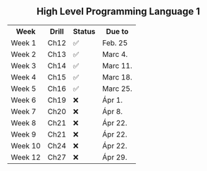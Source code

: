 
<h2 align="center"> High Level Programming Language 1 </h2>

<div align="center">
<table>
<tr>
	<th>Week</th>
	<th>Drill</th>
	<th>Status</th>
	<th>Due to</th>
</tr>
<tr>
	<td>Week 1</td>
	<td>Ch12</td>
	<td>✅</td>
	<td>Feb. 25</td>
</tr>
<tr>
	<td>Week 2</td>
	<td>Ch13</td>
	<td>✅</td>
	<td>Marc 4.</td>
</tr>
<tr>
	<td>Week 3</td>
	<td>Ch14</td>
	<td>✅</td>
	<td>Marc 11.</td>
</tr>
<tr>
	<td>Week 4</td>
	<td>Ch15</td>
	<td>✅</td>
	<td>Marc 18.</td>
</tr>
<tr>
	<td>Week 5</td>
	<td>Ch16</td>
	<td>✅</td>
	<td>Marc 25.</td>
</tr>
<tr>
	<td>Week 6</td>
	<td>Ch19</td>
	<td>❌</td>
	<td>Ápr 1.</td>
</tr>
<tr>
	<td>Week 7</td>
	<td>Ch20</td>
	<td>❌</td>
	<td>Ápr 8.</td>
</tr>
<tr>
	<td>Week 8</td>
	<td>Ch21</td>
	<td>❌</td>
	<td>Ápr 22.</td>
</tr>
<tr>
	<td>Week 9</td>
	<td>Ch21</td>
	<td>❌</td>
	<td>Ápr 22.</td>
</tr>
<tr>
	<td>Week 10</td>
	<td>Ch24</td>
	<td>❌</td>
	<td>Ápr 22.</td>
</tr>
<tr>
	<td>Week 12</td>
	<td>Ch27</td>
	<td>❌</td>
	<td>Ápr 29.</td>
</tr>
</table>
</div>